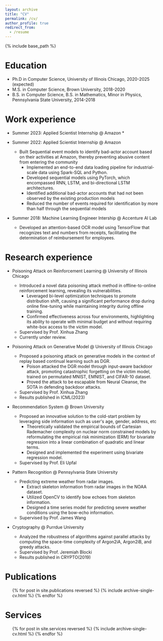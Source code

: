 ```yaml
---
layout: archive
title: "CV"
permalink: /cv/
author_profile: true
redirect_from:
  - /resume
---
```


{% include base_path %}

Education
======
* Ph.D in Computer Science, University of Illinois Chicago, 2020-2025 (expected)
* M.S. in Computer Science, Brown University, 2018-2020
* B.S. in Computer Science, B.S. in Mathematics, Minor in Physics, Pennsylvania State University, 2014-2018

Work experience
======
* Summer 2023: Applied Scientist Internship @ Amazon
  * 
  
* Summer 2022: Applied Scientist Internship @ Amazon
  * Built Sequential event models to identify bad-actor account based on their activities at Amazon, thereby preventing abusive content from entering the community
    * Implemented an end-to-end data loading pipeline for industrial-scale data using Spark-SQL and Python.
    * Developed sequential models using PyTorch, which encompassed RNN, LSTM, and bi-directional LSTM architectures.
    * Identified additional bad-actor accounts that had not been observed by the existing production models
    * Reduced the number of events required for identification by more than half through the sequential models

* Summer 2018: Machine Learning Engineer Intership @ Accenture AI Lab
  * Developed an attention-based OCR model using TensorFlow that recognizes text and numbers from receipts, facilitating the determination of reimbursement for employees.
    
Research experience
======
* Poisoning Attack on Reinforcement Learning @ University of Illinois Chicago
  * Introduced a novel data poisoning attack method in offline-to-online reinforcement learning, revealing its vulnerabilities.
    * Leveraged bi-level optimization techniques to promote distribution shift, causing a significant performance drop during online fine-tuning while maintaining integrity during offline training.
    * Confirmed effectiveness across four environments, highlighting its ability to operate with minimal budget and without requiring white-box access to the victim model.
  * Supervised by Prof. Xinhua Zhang
  * Currently under review.

* Poisoning Attack on Generative Model @ University of Illinois Chicago
  * Proposed a poisoning attack on generative models in the context of replay based continual learning such as DGR.
    * Poison attacked the DGR model through input-aware backdoor attack, promoting catastrophic forgetting on the victim model, trained on permutated MNIST, EMNIST, and CIFAR-10 dataset.
    * Proved the attack to be escapable from Neural Cleanse, the SOTA in defending backdoor attacks.
  * Supervised by Prof. Xinhua Zhang
  * Results published in ICML(2023)

* Recommendation System @ Brown University
  * Proposed an innovative solution to the cold-start problem by leveraging side information such as user's age, gender, address, etc
    * Theoretically validated the empirical bounds of Cartesian Rademacher complexity on nuclear norm constrained models by reformulating the empirical risk minimization (ERM) for bivariate regression into a linear combination of quadratic and linear terms.
    * Designed and implemented the experiment using bivariate regression model.
  * Supervised by Prof. Eli Upfal

    
* Pattern Recognition @ Pennsylvania State University
  * Predicting extreme weather from radar images.
    * Extract skeleton information from radar images in the NOAA dataset.
    * Utilized OpenCV to identify bow echoes from skeleton information.
    * Designed a time series model for predicting severe weather conditions using the bow-echo information.
  * Supervised by Prof. James Wang

* Cryptography @ Purrdue University
  * Analyzed the robustness of algorithms against parallel attacks by computing the space-time complexity of Argon2iA, Argon2iB, and greedy attacks.
  * Supervised by Prof. Jeremiah Blocki
  * Results published in CRYPTO(2019)

Publications
======
  <ul>{% for post in site.publications reversed %}
    {% include archive-single-cv.html %}
  {% endfor %}</ul>
  

Services
======
  <ul>{% for post in site.services reversed %}
    {% include archive-single-cv.html %}
  {% endfor %}</ul>
  

